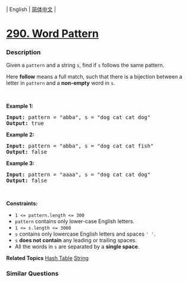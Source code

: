 | English | [简体中文](README.md) |

# [290. Word Pattern](https://leetcode.cn/problems/word-pattern)
 ### Description
<p>Given a <code>pattern</code> and a string <code>s</code>, find if <code>s</code>&nbsp;follows the same pattern.</p>

<p>Here <b>follow</b> means a full match, such that there is a bijection between a letter in <code>pattern</code> and a <b>non-empty</b> word in <code>s</code>.</p>

<p>&nbsp;</p>
<p><strong class="example">Example 1:</strong></p>

<pre>
<strong>Input:</strong> pattern = &quot;abba&quot;, s = &quot;dog cat cat dog&quot;
<strong>Output:</strong> true
</pre>

<p><strong class="example">Example 2:</strong></p>

<pre>
<strong>Input:</strong> pattern = &quot;abba&quot;, s = &quot;dog cat cat fish&quot;
<strong>Output:</strong> false
</pre>

<p><strong class="example">Example 3:</strong></p>

<pre>
<strong>Input:</strong> pattern = &quot;aaaa&quot;, s = &quot;dog cat cat dog&quot;
<strong>Output:</strong> false
</pre>

<p>&nbsp;</p>
<p><strong>Constraints:</strong></p>

<ul>
	<li><code>1 &lt;= pattern.length &lt;= 300</code></li>
	<li><code>pattern</code> contains only lower-case English letters.</li>
	<li><code>1 &lt;= s.length &lt;= 3000</code></li>
	<li><code>s</code> contains only lowercase English letters and spaces <code>&#39; &#39;</code>.</li>
	<li><code>s</code> <strong>does not contain</strong> any leading or trailing spaces.</li>
	<li>All the words in <code>s</code> are separated by a <strong>single space</strong>.</li>
</ul>

**Related Topics**  [Hash Table](https://leetcode.cn/tag/hash-table) [String](https://leetcode.cn/tag/string) 

### Similar Questions
